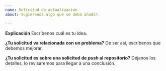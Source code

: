```yaml
---
name: Solicitud de actualización
about: Sugierenos algo que se deba añadir.

---
```


**Explicación**
Escríbenos cuál es tu idea. 

**¿Tu solicitud va relacionada con un problema?**
De ser así, escríbenos que debemos mejorar. 

**¿Tu solicitud es sobre una solicitud de *push* al repositorio?**
Déjanos los detalles, lo revisaremos para llegar a una conclusión.
